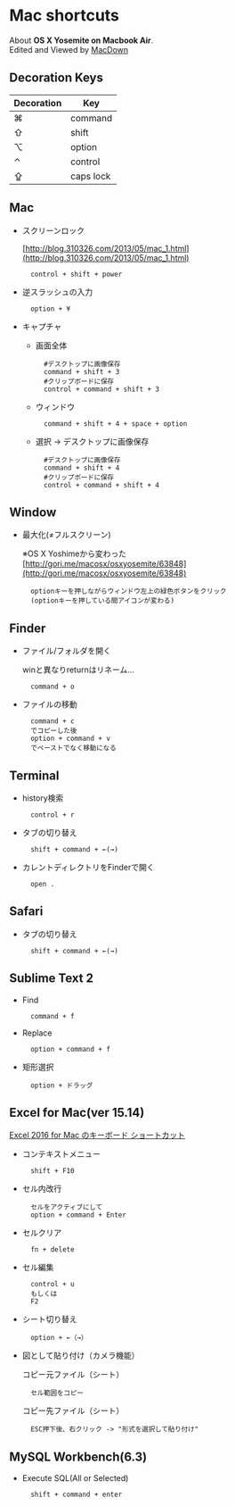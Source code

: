 # Mac shortcuts

About **OS X Yosemite on Macbook Air**.  
Edited and Viewed by [MacDown](http://macdown.uranusjr.com)

## Decoration Keys

|Decoration|Key|
|---|---|
|⌘|command|
|⇧|shift|
|⌥|option|
|⌃|control|
|⇪|caps lock|

## Mac

- スクリーンロック

	[http://blog.310326.com/2013/05/mac_1.html](http://blog.310326.com/2013/05/mac_1.html)

		control + shift + power

- 逆スラッシュの入力

		option + ¥

- キャプチャ
	- 画面全体

			#デスクトップに画像保存
			command + shift + 3
			#クリップボードに保存
			control + command + shift + 3

	- ウィンドウ

			command + shift + 4 + space + option

	- 選択 -> デスクトップに画像保存

			#デスクトップに画像保存
			command + shift + 4
			#クリップボードに保存
			control + command + shift + 4

## Window

- 最大化(≠フルスクリーン)

	※OS X Yoshimeから変わった  
	[http://gori.me/macosx/osxyosemite/63848](http://gori.me/macosx/osxyosemite/63848)

		optionキーを押しながらウィンドウ左上の緑色ボタンをクリック
		(optionキーを押している間アイコンが変わる)


## Finder

- ファイル/フォルダを開く

	winと異なりreturnはリネーム...

		command + o

- ファイルの移動

		command + c
		でコピーした後
		option + command + v
		でペーストでなく移動になる
		

## Terminal

- history検索

		control + r

- タブの切り替え

		shift + command + ←(→)

- カレントディレクトリをFinderで開く

		open .

## Safari

- タブの切り替え

		shift + command + ←(→)

## Sublime Text 2

- Find

		command + f

- Replace

		option + command + f

- 矩形選択

		option + ドラッグ

## Excel for Mac(ver 15.14)

[Excel 2016 for Mac のキーボード ショートカット](https://support.office.com/ja-jp/article/Excel-2016-for-Mac-のキーボード-ショートカット-acf5419e-1f87-444d-962f-4e951a658ccd)


- コンテキストメニュー

		shift + F10

- セル内改行

		セルをアクティブにして
		option + command + Enter

- セルクリア

		fn + delete

- セル編集

		control + u
		もしくは
		F2

- シート切り替え

		option + ←（→）

- 図として貼り付け（カメラ機能）

	コピー元ファイル（シート）

		セル範囲をコピー

	コピー先ファイル（シート）

		ESC押下後、右クリック -> "形式を選択して貼り付け"

## MySQL Workbench(6.3)

- Execute SQL(All or Selected)

		shift + command + enter

